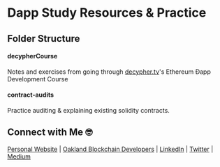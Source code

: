 # Dapp Study Resources & Practice

## Folder Structure
#### decypherCourse
Notes and exercises from going through  [decypher.tv](http://decypher.tv/series/ethereum-development)'s Ethereum Ðapp Development Course
#### contract-audits
Practice auditing & explaining existing solidity contracts.




## Connect with Me 🤓
[Personal Website](http://www.rachelralston.com)  |  [Oakland Blockchain Developers](http://www.blockchaindevelopers.io)  |  [LinkedIn](http://www.linkedin.com/in/rachelralston)  |  [Twitter](http://www.twitter.com/rachelralston)  |  [Medium](https://medium.com/@rachelralston)
